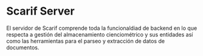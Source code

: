 # Scarif Server

El servidor de Scarif comprende toda la funcionaldiad de backend en lo que respecta a gestión del almacenamiento cienciométrico y sus entidades así como las herramientas para el parseo y extracción de datos de documentos.
